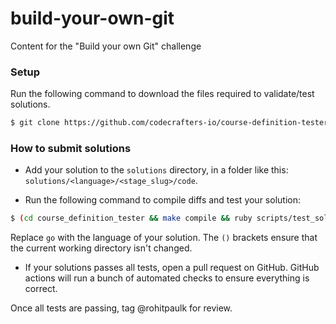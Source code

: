 # build-your-own-git

Content for the "Build your own Git" challenge

### Setup

Run the following command to download the files required to validate/test solutions.

```sh
$ git clone https://github.com/codecrafters-io/course-definition-tester course_definition_tester
```

### How to submit solutions

- Add your solution to the `solutions` directory, in a folder like this: `solutions/<language>/<stage_slug>/code`. 

- Run the following command to compile diffs and test your solution: 

```sh
$ (cd course_definition_tester && make compile && ruby scripts/test_solulutions.rb go
```

Replace `go` with the language of your solution. The `()` brackets ensure that the current working directory isn't changed.

- If your solutions passes all tests, open a pull request on GitHub. GitHub actions will run a bunch of automated checks to ensure everything is correct.

Once all tests are passing, tag @rohitpaulk for review. 